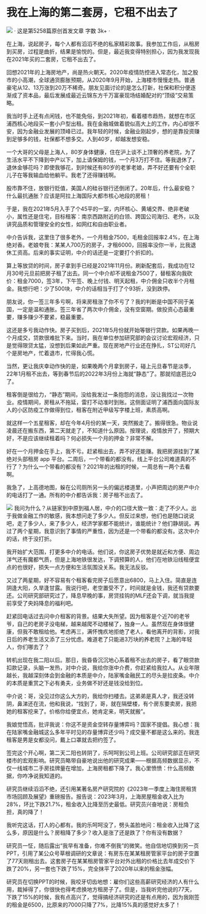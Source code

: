 

# 我在上海的第二套房，它租不出去了

![](https://inews.gtimg.com/om_bt/OHlspEOQH_77jr5nneG67T0VWCDh-Q0qIToQ0phbs9c74AA/1000)
· 这是第5258篇原创首发文章 字数 3k+ ·

在上海，说起房子，每个人都有滔滔不绝的私家精彩故事。我参加工作后，从租房到买房，过程是曲折，结果是愉悦的。但是，最近我变得特别担心，因为我发现我在2021年买的二套房，它租不出去了。

回想2021年的上海房地产，尚是热火朝天。2020年疫情防控进入常态化，加之股市的小高潮，全球通货膨胀预期，从2020年9月开始，上海楼市慢慢走热。普通豪宅从12、13万涨到20万不稀奇。朋友见面讨论的是怎么打新，社保和积分便逐渐成了资本品，最后发展成最近云锦东方千万富豪现场结婚配对的“顶级”交易策略。

我当时手上还有点闲钱，也不能免俗，到2021年初，看着楼市趋热，就想在市区浦西核心地段买一套小户型出租。我在金融城做着貌似高大上的工作，内心却很不安，因为金融业发展的顶峰已过。我年轻的时候，金融业刚起步，想的是靠投资赚到足够多的钱，社保都不想多交。人到40岁，却越发想安稳。

一个大哥的父母是上海人，80岁身体健康，住在沪上谈不上顶奢的养老院，为了生活水平不下降到中产以下，加上请保姆的钱，一个月3万打不住。等我退休了，退休金够花吗？即使我够花，到时候还有80岁的老爹老娘，弄不好还要有个全职儿子在等我输血给他躺平。我老了还得赚钱啊。

股市靠不住，放银行贬值，美国人的硅谷银行还倒闭了。20年后，什么最安稳？什么最抗通胀？应该是阿拉上海国际大都市核心地段的房租！

于是，我在2021年5月入手了个45平的一室，内环核心、黄埔交界、绝非老破小，属性还是住宅，目标租客：南京西路附近的白领、跨国公司海归、老外，以及讲究品质和管理安全的女性，如网红和自由职业者。

中介告诉我，这里住了很多老外，一个月租金7500，毛租金回报率2.4%，在上海绝对香。老娘夸我：某某人700万的房子，才租6000，回报率没你一半，比我退休工资高。后来的事实证明，中介的话还是一定要打个折扣的。

算上等放贷的时间，房子拿到手已经是2021年11月份。刷新配套后，我成功在12月30号元旦前把房子租了出去。同一个中介却不说租金7500了，替租客向我砍价：租金7000，签3年，下午签、晚上付钱、明天起租，中介佣金只收半个月租金。我想行吧：少了500块，中介的话相当于打了个93折，没到跌停。

朋友说，你一签三年多亏啊，将来房租涨了你不亏了？我的判断是中国不同于美国，一定是温和通胀。签三年省了两次中介佣金，没有空窗期。做投资心态最重要，赚多赚少不要紧，稳最重要。

这还是多亏我动作快。房子买到后，2021年5月份就开始等银行贷款。如果再晚一个月成交，贷款很难批下来。当时，我在单位参加研究部的会议讨论宏观经济，只是觉得限贷太猛，没想到后果如此严重。现在房地产行业还在挣扎，ST公司好几个是房地产，忙着退市，忙得我心慌。

当然，更让我庆幸动作快的是，如果晚两个月拿到房子，碰上元旦春节是淡季，22年1月租不出去，等到春节后的2022年3月份上海就“静态”了。那就彻底芭比Q了。

租客倒是很给力，“静态”期间，没给我发过一条抱怨的消息，没让我找过一次物业。疫情期间，房租从不拖延，雷打不动准时到账。这侧面证明了浦西面向国际友人的小区防疫工作做得到位，租客在附近甲级写字楼上班，素质高啊。

就这样一个五星租客，却在今年4月份的某一天，突然搬走了。搬得很急。物业说凌晨还在搬东西，第二天就走了，不知道什么原因。按理说，疫情放开了，预期大好，不是应该继续租着吗？何必损失一个月的押金？非常不解。

好在一个月押金在手上，我不亏。赶紧租出去，弄不好还能赚。我把房源挂到了某绝对头部租房 app
平台。二周后，一个带看的都没有。线上平台公司难道真的不行了？为什么一个带看的都没有？2021年的出租的时候，一周总有一两个去看啊。

我急了，上高德地图，躲在公司厕所另一头的偏远楼道里，小声把周边的房产中介的电话打了一通。所有的中介都告诉我：房子租不出去了。

![](https://inews.gtimg.com/om_bt/O0k-ox8KL_CA2n1Q-etA8h1QntYO69uC1eC49O6tj98HwAA/1000)
我问为什么？从链家到中原到福人居，中介的口径大致一致：走了不少人。出于我做金融工作的敏感，我本想问走了多少人。但反过来想，他们也是随口说说吧，走了多少人，来了多少人，经济学家都不能统计，谁能统计？他们静胡说。再过了两个星期，我意识到了事情的严重性，因为还是一个带看的都没有。这次中介的话，终于没打折。

我开始扩大范围，打更多中介的电话。他们说，你这房子优势是就近和方便、周边洋气还有魔都气质，但是上海地铁很发达，下调预算的人，他们在地铁沿线租便宜点的也很好，损失一点方便和生活氛围没关系。我无法反驳。

又过了两星期，好不容易有个租客看完房子后愿意出6800，马上入住。简直是连阴逢大阳，久旱逢甘露。我说行吧，老空置受不了，时间就是金钱，我还有贷款要还。公司研究部研究过了，降息早晚的事，房贷挂钩的MLF还会下调，就当我提前享受了央妈降息的福利吧。

赶紧回电话过去问中介租客的背景。结果大失所望。因为租客是个近70的老爷爷，自己的老房子没电梯，越来越爬不动楼梯了，独身一人。虽然现在身体很健康，但我不敢租给他。考虑再三，满怀愧疚地拒绝了老人，看他离开的背影，对我日后的养老生活又添了三分忧虑。难道老了只能进3万块的养老院？上海的年轻人，你们哪去了？

转机出现在我二阳以后。那日，我昏昏沉沉地心系着租不出去的房子，看了眼贷款扣款记录，头脑一发热，对中介说，我给你涨中介费，你赶紧给我拉人。从业年限越长，我越深刻体会到金融的本质是中介，陆家嘴金融民工的尽头是拉皮条。中介的本质是重赏之下必有勇夫，业务做不好还是钱没给到位。

中介说：哥，没见过你这么大方的，我给你扫楼去。这弟弟是真人才，我还没转阴，鼻涕还在流，他和我说，“找到了，哥，就在隔壁楼，有个房东要卖房，我把她的租客挖来了。价格你给便宜点，她肯定来，明天就搬”。

我娘觉悟高，批评我说：你这不是资金空转存量博弈吗？国家不提倡。我心想：我在陆家嘴金融城这么多年平时见的存量博弈还少吗？成交量不都是这么来的。我连租客是男是女都没问，戴上口罩就去把约签了。

签完这个开心啊，第二天二阳也转阴了，乐呵呵到公司上班。公司研究部正在研究楼市的宏观影响。研究员略带自豪地说出他的研究成果——根据高频数据显示，不仅一线城市二手房挂牌量在增加，上海房租都下降了。我心里愤愤：什么高频数据，你咋净说我知道的。

研究员继续滔滔不绝，还引用某著名房产研究院的《2023年一季度上海住房租赁市场回顾及展望》重磅报告。报告说：2023年3月，上海房屋租金收入比为28%，环比下跌21.7%，租金收入比降至历史最低。研究员兴奋地说：房租负担，真的降了！

我听完这话，打人的心都有。我的乐呵呵没了，劈头盖脸地问：租金收入比降了这么多，原因是什么？房租降了多少？收入是涨了还是跌了？你有没有数据？

研究员一怔，随后露出“我早有准备，你难不倒我”的微笑。他自信地切换到另一页PPT，引用了某公众号草根调研的文章说：有房东在某某租房管家平台的房子空置了77天刚租出去。这套房子在某某租房管家平台对外出租的价格比去年成交价下跌了20%，另一套也下跌了15%，完全抹平了2020年以来的租金涨幅。

研究员在切换PPT的时候，我咬牙切齿地想：雇你们这些高薪研究经济的人有什么用，裁掉得了，你很快也得考虑换地方租房子了。但是，当我听完他说的77天，下跌了15%的时候，我有点高兴了，觉得搞经济研究的还是有点用的，因为我刚签的租金是6500，比原来的7000只降了7%，比降15%真的感觉好太多了！

